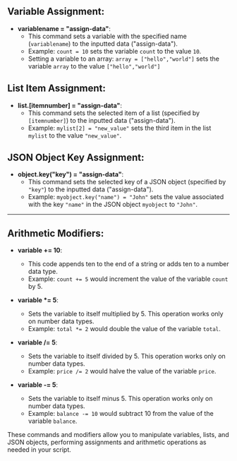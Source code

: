 
## Variable Assignment:

- **variablename = "assign-data"**:
  - This command sets a variable with the specified name (`variablename`) to the inputted data ("assign-data").
  - Example: `count = 10` sets the variable `count` to the value `10`.
  - Setting a variable to an array: `array = ["hello","world"]` sets the variable `array` to the value `["hello","world"]`

## List Item Assignment:

- **list.[itemnumber] = "assign-data"**:
  - This command sets the selected item of a list (specified by `[itemnumber]`) to the inputted data ("assign-data").
  - Example: `mylist[2] = "new_value"` sets the third item in the list `mylist` to the value `"new_value"`.

## JSON Object Key Assignment:

- **object.key("key") = "assign-data"**:
  - This command sets the selected key of a JSON object (specified by `"key"`) to the inputted data ("assign-data").
  - Example: `myobject.key("name") = "John"` sets the value associated with the key `"name"` in the JSON object `myobject` to `"John"`.

---

## Arithmetic Modifiers:

- **variable += 10**:
  - This code appends ten to the end of a string or adds ten to a number data type.
  - Example: `count += 5` would increment the value of the variable `count` by 5.

- **variable \*= 5**:
  - Sets the variable to itself multiplied by 5. This operation works only on number data types.
  - Example: `total *= 2` would double the value of the variable `total`.

- **variable /= 5**:
  - Sets the variable to itself divided by 5. This operation works only on number data types.
  - Example: `price /= 2` would halve the value of the variable `price`.

- **variable -= 5**:
  - Sets the variable to itself minus 5. This operation works only on number data types.
  - Example: `balance -= 10` would subtract 10 from the value of the variable `balance`.

These commands and modifiers allow you to manipulate variables, lists, and JSON objects, performing assignments and arithmetic operations as needed in your script.
